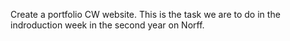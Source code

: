 Create a portfolio CW website. This is the task we are to do in the indroduction 
week in the second year on Norff.
